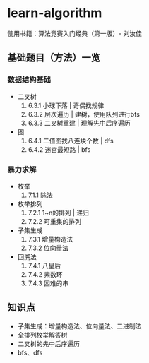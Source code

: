 # learn-algorithm
使用书籍：算法竞赛入门经典（第一版）- 刘汝佳

## 基础题目（方法）一览

### 数据结构基础

- 二叉树
    1. 6.3.1 小球下落 | 奇偶找规律
    2. 6.3.2 层次遍历 | 建树，使用队列进行bfs
    3. 6.3.3 二叉树重建 | 理解先中后序遍历
- 图
    1. 6.4.1 二值图找八连块个数 | dfs
    2. 6.4.2 迷宫最短路 | bfs

### 暴力求解

- 枚举
    1. 7.1.1 除法
- 枚举排列
    1. 7.2.1 1~n的排列 | 递归
    2. 7.2.2 可重集的排列
- 子集生成
    1. 7.3.1 增量构造法
    2. 7.3.2 位向量法
- 回溯法
    1. 7.4.1 八皇后
    2. 7.4.2 素数环
    3. 7.4.3 困难的串

## 知识点
- 子集生成：增量构造法、位向量法、二进制法
- 全排列枚举解答树
- 二叉树的先中后序遍历
- bfs、dfs

